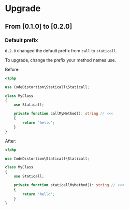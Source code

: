 # Upgrade

## From [0.1.0] to [0.2.0]

### Default prefix

`0.2.0` changed the default prefix from `call` to `staticall`.

To upgrade, change the prefix your method names use.

Before:

``` php
<?php

use CodeDistortion\Staticall\Staticall;

class MyClass
{
    use Staticall;

    private function callMyMethod(): string // <<<
    {
        return 'hello';
    }
}
```

After:

``` php
<?php

use CodeDistortion\Staticall\Staticall;

class MyClass
{
    use Staticall;

    private function staticallMyMethod(): string // <<<
    {
        return 'hello';
    }
}
```
